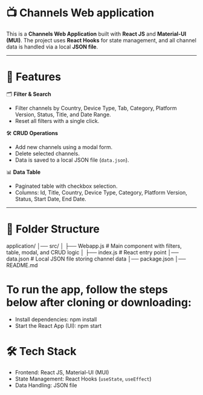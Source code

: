 # 📺 Channels Web application 
This is a **Channels Web Application** built with **React JS** and **Material-UI (MUI)**. The project uses **React Hooks** for state management, and all channel data is handled via a local **JSON file**.

---

# 📌 Features  

🗂️ **Filter & Search**  
- Filter channels by Country, Device Type, Tab, Category, Platform Version, Status, Title, and Date Range.  
- Reset all filters with a single click.  

🛠️ **CRUD Operations**  
- Add new channels using a modal form.  
- Delete selected channels.  
- Data is saved to a local JSON file (`data.json`).  

📊 **Data Table**  
- Paginated table with checkbox selection.  
- Columns: Id, Title, Country, Device Type, Category, Platform Version, Status, Start Date, End Date.  

---

# 📂 Folder Structure

application/
│── src/
│ ├── Webapp.js # Main component with filters, table, modal, and CRUD logic
│ ├── index.js # React entry point
│── data.json # Local JSON file storing channel data
│── package.json
│── README.md

# To run the app, follow the steps below after cloning or downloading:

- Install dependencies: npm install
- Start the React App (UI): npm start

# 🛠️ Tech Stack
- Frontend: React JS, Material-UI (MUI)  
- State Management: React Hooks (`useState`, `useEffect`)  
- Data Handling: JSON file  